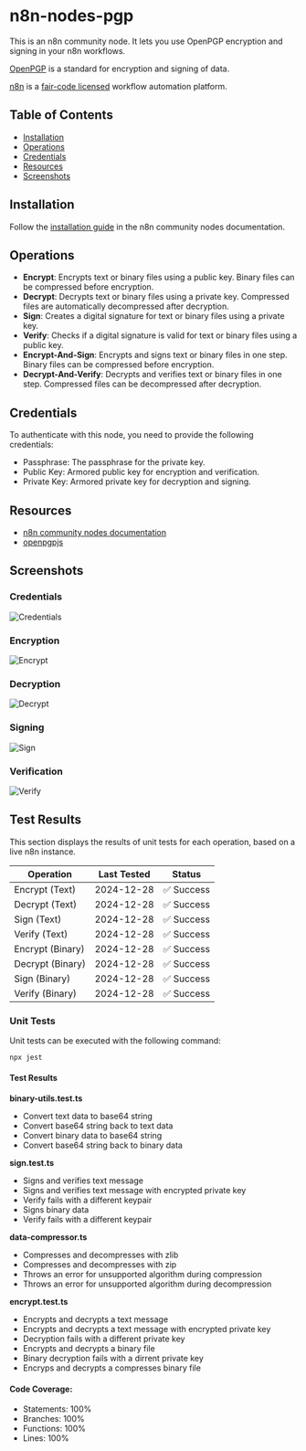 # n8n-nodes-pgp

This is an n8n community node. It lets you use OpenPGP encryption and signing in your n8n workflows.

[OpenPGP](https://www.openpgp.org/) is a standard for encryption and signing of data.

[n8n](https://n8n.io/) is a [fair-code licensed](https://docs.n8n.io/reference/license/) workflow automation platform.

## Table of Contents
* [Installation](#installation)
* [Operations](#operations)
* [Credentials](#credentials)
* [Resources](#resources)
* [Screenshots](#screenshots)


## Installation

Follow the [installation guide](https://docs.n8n.io/integrations/community-nodes/installation/) in the n8n community nodes documentation.

## Operations

- **Encrypt**: Encrypts text or binary files using a public key. Binary files can be compressed before encryption.
- **Decrypt**: Decrypts text or binary files using a private key. Compressed files are automatically decompressed after decryption.
- **Sign**: Creates a digital signature for text or binary files using a private key.
- **Verify**: Checks if a digital signature is valid for text or binary files using a public key.
- **Encrypt-And-Sign**: Encrypts and signs text or binary files in one step. Binary files can be compressed before encryption.
- **Decrypt-And-Verify**: Decrypts and verifies text or binary files in one step. Compressed files can be decompressed after decryption.


## Credentials

To authenticate with this node, you need to provide the following credentials:
- Passphrase: The passphrase for the private key.
- Public Key: Armored public key for encryption and verification.
- Private Key: Armored private key for decryption and signing.

## Resources

- [n8n community nodes documentation](https://docs.n8n.io/integrations/community-nodes/)
- [openpgpjs](https://openpgpjs.org/)

## Screenshots

### Credentials
![Credentials](./docs/images/credentials.png)

### Encryption
![Encrypt](./docs/images/encrypt.png)

### Decryption
![Decrypt](./docs/images/decrypt.png)

### Signing
![Sign](./docs/images/sign.png)

### Verification
![Verify](./docs/images/verify.png)

## Test Results

This section displays the results of unit tests for each operation, based on a live n8n instance.

| Operation        | Last Tested                                           | Status                                                 |
|------------------|-------------------------------------------------------|--------------------------------------------------------|
| Encrypt (Text)   | <span id="test-encrypt-text-date">2024-12-28</span>   | <span id="test-encrypt-text-result">✅ Success</span>   |
| Decrypt (Text)   | <span id="test-decrypt-text-date">2024-12-28</span>   | <span id="test-decrypt-text-result">✅ Success</span>   |
| Sign (Text)      | <span id="test-sign-text-date">2024-12-28</span>      | <span id="test-sign-text-result">✅ Success</span>      |
| Verify (Text)    | <span id="test-verify-text-date">2024-12-28</span>    | <span id="test-verify-text-result">✅ Success</span>    |
| Encrypt (Binary) | <span id="test-encrypt-binary-date">2024-12-28</span> | <span id="test-encrypt-binary-result">✅ Success</span> |
| Decrypt (Binary) | <span id="test-decrypt-binary-date">2024-12-28</span> | <span id="test-decrypt-binary-result">✅ Success</span> |
| Sign (Binary)    | <span id="test-sign-binary-date">2024-12-28</span>    | <span id="test-sign-binary-result">✅ Success</span>    |
| Verify (Binary)  | <span id="test-verify-binary-date">2024-12-28</span>  | <span id="test-verify-binary-result">✅ Success</span>  |

### Unit Tests

Unit tests can be executed with the following command:

```bash
npx jest
```

#### Test Results

**binary-utils.test.ts**

* Convert text data to base64 string
* Convert base64 string back to text data
* Convert binary data to base64 string
* Convert base64 string back to binary data

**sign.test.ts**

* Signs and verifies text message
* Signs and verifies text message with encrypted private key
* Verify fails with a different keypair
* Signs binary data
* Verify fails with a different keypair

**data-compressor.ts**

* Compresses and decompresses with zlib
* Compresses and decompresses with zip
* Throws an error for unsupported algorithm during compression
* Throws an error for unsupported algorithm during decompression

**encrypt.test.ts**

* Encrypts and decrypts a text message
* Encrypts and decrypts a text message with encrypted private key
* Decryption fails with a different private key
* Encrypts and decrypts a binary file
* Binary decryption fails with a dirrent private key
* Encryps and decrypts a compresses binary file

#### Code Coverage:
* Statements: 100%
* Branches: 100%
* Functions: 100%
* Lines: 100%
